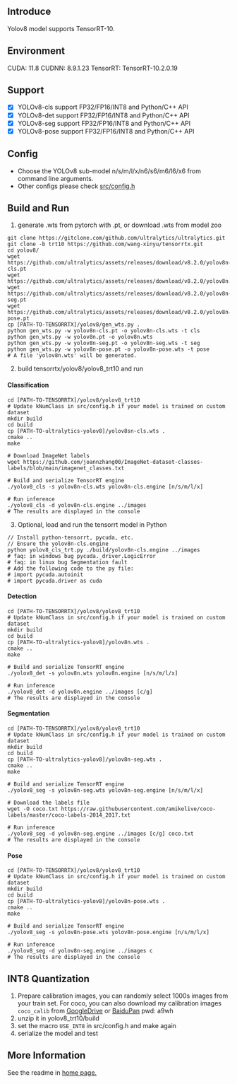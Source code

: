 ## Introduce

Yolov8 model supports TensorRT-10.

## Environment

CUDA: 11.8
CUDNN: 8.9.1.23
TensorRT: TensorRT-10.2.0.19

## Support

* [x] YOLOv8-cls support FP32/FP16/INT8 and Python/C++ API
* [x] YOLOv8-det support FP32/FP16/INT8 and Python/C++ API
* [x] YOLOv8-seg support FP32/FP16/INT8 and Python/C++ API
* [x] YOLOv8-pose support FP32/FP16/INT8 and Python/C++ API

## Config

* Choose the YOLOv8 sub-model n/s/m/l/x/n6/s6/m6/l6/x6 from command line arguments.
* Other configs please check [src/config.h](src/config.h)

## Build and Run

1. generate .wts from pytorch with .pt, or download .wts from model zoo

```shell
git clone https://gitclone.com/github.com/ultralytics/ultralytics.git
git clone -b trt10 https://github.com/wang-xinyu/tensorrtx.git
cd yolov8/
wget https://github.com/ultralytics/assets/releases/download/v8.2.0/yolov8n-cls.pt
wget https://github.com/ultralytics/assets/releases/download/v8.2.0/yolov8n.pt
wget https://github.com/ultralytics/assets/releases/download/v8.2.0/yolov8n-seg.pt
wget https://github.com/ultralytics/assets/releases/download/v8.2.0/yolov8n-pose.pt
cp [PATH-TO-TENSORRTX]/yolov8/gen_wts.py .
python gen_wts.py -w yolov8n-cls.pt -o yolov8n-cls.wts -t cls
python gen_wts.py -w yolov8n.pt -o yolov8n.wts
python gen_wts.py -w yolov8n-seg.pt -o yolov8n-seg.wts -t seg
python gen_wts.py -w yolov8n-pose.pt -o yolov8n-pose.wts -t pose
# A file 'yolov8n.wts' will be generated.
```

2. build tensorrtx/yolov8/yolov8_trt10 and run

#### Classification

```shell
cd [PATH-TO-TENSORRTX]/yolov8/yolov8_trt10
# Update kNumClass in src/config.h if your model is trained on custom dataset
mkdir build
cd build
cp [PATH-TO-ultralytics-yolov8]/yolov8sn-cls.wts .
cmake ..
make

# Download ImageNet labels
wget https://github.com/joannzhang00/ImageNet-dataset-classes-labels/blob/main/imagenet_classes.txt

# Build and serialize TensorRT engine
./yolov8_cls -s yolov8n-cls.wts yolov8n-cls.engine [n/s/m/l/x]

# Run inference
./yolov8_cls -d yolov8n-cls.engine ../images
# The results are displayed in the console
```

3. Optional, load and run the tensorrt model in Python
```shell
// Install python-tensorrt, pycuda, etc.
// Ensure the yolov8n-cls.engine
python yolov8_cls_trt.py ./build/yolov8n-cls.engine ../images
# faq: in windows bug pycuda._driver.LogicError
# faq: in linux bug Segmentation fault
# Add the following code to the py file:
# import pycuda.autoinit
# import pycuda.driver as cuda
```

#### Detection

```shell
cd [PATH-TO-TENSORRTX]/yolov8/yolov8_trt10
# Update kNumClass in src/config.h if your model is trained on custom dataset
mkdir build
cd build
cp [PATH-TO-ultralytics-yolov8]/yolov8n.wts .
cmake ..
make

# Build and serialize TensorRT engine
./yolov8_det -s yolov8n.wts yolov8n.engine [n/s/m/l/x]

# Run inference
./yolov8_det -d yolov8n.engine ../images [c/g]
# The results are displayed in the console
```

#### Segmentation

```shell
cd [PATH-TO-TENSORRTX]/yolov8/yolov8_trt10
# Update kNumClass in src/config.h if your model is trained on custom dataset
mkdir build
cd build
cp [PATH-TO-ultralytics-yolov8]/yolov8n-seg.wts .
cmake ..
make

# Build and serialize TensorRT engine
./yolov8_seg -s yolov8n-seg.wts yolov8n-seg.engine [n/s/m/l/x]

# Download the labels file
wget -O coco.txt https://raw.githubusercontent.com/amikelive/coco-labels/master/coco-labels-2014_2017.txt

# Run inference
./yolov8_seg -d yolov8n-seg.engine ../images [c/g] coco.txt
# The results are displayed in the console
```

#### Pose

```shell
cd [PATH-TO-TENSORRTX]/yolov8/yolov8_trt10
# Update kNumClass in src/config.h if your model is trained on custom dataset
mkdir build
cd build
cp [PATH-TO-ultralytics-yolov8]/yolov8n-pose.wts .
cmake ..
make

# Build and serialize TensorRT engine
./yolov8_seg -s yolov8n-pose.wts yolov8n-pose.engine [n/s/m/l/x]

# Run inference
./yolov8_seg -d yolov8n-seg.engine ../images c
# The results are displayed in the console
```

## INT8 Quantization
1. Prepare calibration images, you can randomly select 1000s images from your train set. For coco, you can also download my calibration images `coco_calib` from [GoogleDrive](https://drive.google.com/drive/folders/1s7jE9DtOngZMzJC1uL307J2MiaGwdRSI?usp=sharing) or [BaiduPan](https://pan.baidu.com/s/1GOm_-JobpyLMAqZWCDUhKg) pwd: a9wh
2. unzip it in yolov8_trt10/build
3. set the macro `USE_INT8` in src/config.h and make again
4. serialize the model and test

## More Information
See the readme in [home page.](https://github.com/wang-xinyu/tensorrtx)
